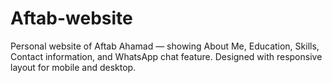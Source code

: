 # Aftab-website
Personal website of Aftab Ahamad — showing About Me, Education, Skills, Contact information, and WhatsApp chat feature. Designed with responsive layout for mobile and desktop.
